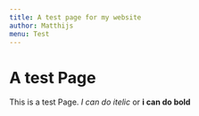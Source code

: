 ```yaml
---
title: A test page for my website
author: Matthijs
menu: Test
---
```

# A test Page

This is a test Page. *I can do itelic* or **i can do bold**
